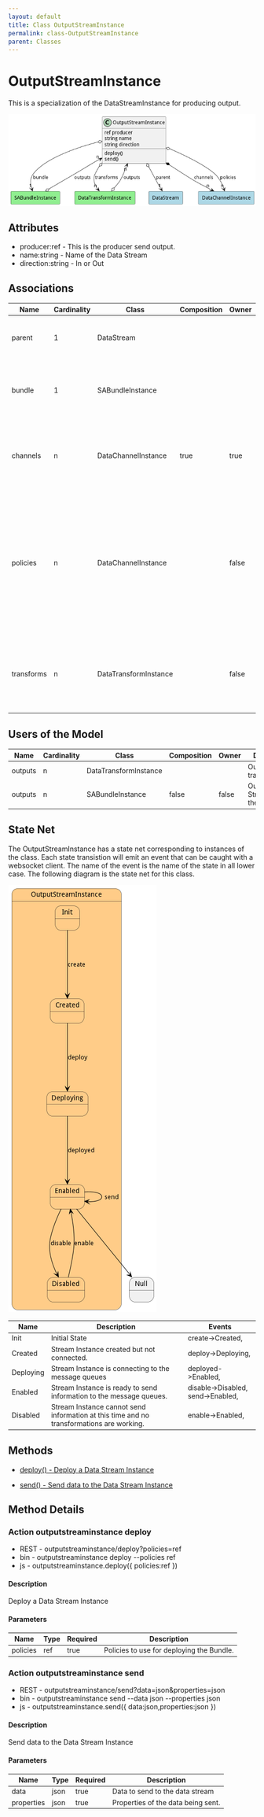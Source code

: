 ```yaml
---
layout: default
title: Class OutputStreamInstance
permalink: class-OutputStreamInstance
parent: Classes
---
```


# OutputStreamInstance

This is a specialization of the DataStreamInstance for producing output.

![Logical Diagram](./logical.png)

## Attributes

* producer:ref - This is the producer send output.
* name:string - Name of the Data Stream
* direction:string - In or Out


## Associations

| Name | Cardinality | Class | Composition | Owner | Description |
| --- | --- | --- | --- | --- | --- |
| parent | 1 | DataStream |  |  | This is the parent of the data stream instance. |
| bundle | 1 | SABundleInstance |  |  | This is the Bundle instance that the data stream instance is connected. |
| channels | n | DataChannelInstance | true | true | This is the collection of channel instances that are attached to this data stream |
| policies | n | DataChannelInstance |  | false | This is the list of policies that are controlling the channels of the stream. They can come from the DataStream, the Resource, or the system overall. |
| transforms | n | DataTransformInstance |  | false | These are the transforms to run on the stream before it goes to the output streams. |



## Users of the Model

| Name | Cardinality | Class | Composition | Owner | Description |
| --- | --- | --- | --- | --- | --- |
| outputs | n | DataTransformInstance |  |  | Outputs of the transformation. |
| outputs | n | SABundleInstance | false | false | Output Data Streams for the SABR |



## State Net
The OutputStreamInstance has a state net corresponding to instances of the class. Each state transistion will emit an 
event that can be caught with a websocket client. The name of the event is the name of the state in all lower case.
The following diagram is the state net for this class.

![State Net Diagram](./statenet.png)

| Name | Description | Events |
| --- | --- | --- |
| Init | Initial State | create-&gt;Created,  |
| Created | Stream Instance created but not connected. | deploy-&gt;Deploying,  |
| Deploying | Stream Instance is connecting to the message queues | deployed-&gt;Enabled,  |
| Enabled | Stream Instance is ready to send information to the message queues. | disable-&gt;Disabled, send-&gt;Enabled,  |
| Disabled | Stream Instance cannot send information at this time and no transformations are working. | enable-&gt;Enabled,  |



## Methods

* [deploy() - Deploy a Data Stream Instance](#action-deploy)

* [send() - Send data to the Data Stream Instance](#action-send)


<h2>Method Details</h2>
    
### Action outputstreaminstance deploy



* REST - outputstreaminstance/deploy?policies=ref
* bin - outputstreaminstance deploy --policies ref
* js - outputstreaminstance.deploy({ policies:ref })

#### Description
Deploy a Data Stream Instance

#### Parameters

| Name | Type | Required | Description |
|---|---|---|---|
| policies | ref |true | Policies to use for deploying the Bundle. |




### Action outputstreaminstance send



* REST - outputstreaminstance/send?data=json&amp;properties=json
* bin - outputstreaminstance send --data json --properties json
* js - outputstreaminstance.send({ data:json,properties:json })

#### Description
Send data to the Data Stream Instance

#### Parameters

| Name | Type | Required | Description |
|---|---|---|---|
| data | json |true | Data to send to the data stream |
| properties | json |true | Properties of the data being sent. |





